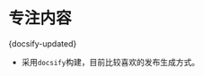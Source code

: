 # 专注内容

{docsify-updated}

- 采用`docsify`构建，目前比较喜欢的发布生成方式。

<script>
    async function getGithubInfo() {
      const response = await fetch('https://api.github.com/users/Lokavit');
      const res = await response.json();
      let section = document.createElement('section');
      section.innerHTML = `
        <h1 style="text-align:center;color:aqua;font-size:xxx-large;margin:0;">${res.name}</h1>
        <span style="text-align:center;color:aqua;">${res.bio}</span>
      `;
      document.querySelector('.app-name').appendChild(section);
    }
    getGithubInfo();
</script>
